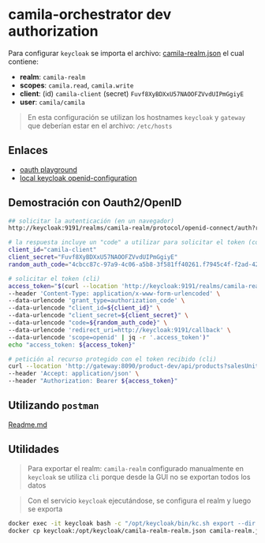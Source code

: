# camila-orchestrator dev authorization

Para configurar `keycloak` se importa el archivo: [camila-realm.json](./camila-realm.json) el cual contiene:

* **realm**: `camila-realm`
* **scopes**: `camila.read`, `camila.write`
* **client**: (id) `camila-client` (secret) `Fuvf8XyBDXxU57NAOOFZVvdUIPmGgiyE`
* **user**: `camila/camila`

> En esta configuración se utilizan los hostnames `keycloak` y `gateway` que deberían estar en el archivo: `/etc/hosts`

## Enlaces

* [oauth playground](https://www.oauth.com/playground)
* [local keycloak openid-configuration](http://keycloak:9191/realms/camila-realm/.well-known/openid-configuration)

## Demostración con Oauth2/OpenID

```bash
## solicitar la autenticación (en un navegador)
http://keycloak:9191/realms/camila-realm/protocol/openid-connect/auth?response_type=code&client_id=camila-client&scope=openid&state=randomstring&redirect_uri=http://keycloak:9191/callback

# la respuesta incluye un "code" a utilizar para solicitar el token (copiar en `random_auth_code`) (este código esta vigente por poco tiempo)
client_id="camila-client"
client_secret="Fuvf8XyBDXxU57NAOOFZVvdUIPmGgiyE"
random_auth_code="4cbcc87c-97a9-4c06-a5b8-3f581ff40261.f7945c4f-f2ad-425f-804b-2d0ffc34ff49.eafde08a-ad4f-416b-835f-c3c616960ea8"

# solicitar el token (cli)
access_token="$(curl --location 'http://keycloak:9191/realms/camila-realm/protocol/openid-connect/token' \
--header 'Content-Type: application/x-www-form-urlencoded' \
--data-urlencode 'grant_type=authorization_code' \
--data-urlencode "client_id=${client_id}" \
--data-urlencode "client_secret=${client_secret}" \
--data-urlencode "code=${random_auth_code}" \
--data-urlencode 'redirect_uri=http://keycloak:9191/callback' \
--data-urlencode 'scope=openid' | jq -r '.access_token')"
echo "access_token: ${access_token}"

# petición al recurso protegido con el token recibido (cli)
curl --location 'http://gateway:8090/product-dev/api/products?salesUnits=0.80&stock=0.20&page=0&size=20' \
--header 'Accept: application/json' \
--header "Authorization: Bearer ${access_token}"
```

## Utilizando `postman`

[Readme.md](./../../../../.docs/api/Readme.md)

## Utilidades

> Para exportar el realm: `camila-realm` configurado manualmente en `keycloak` se utiliza `cli` porque desde la GUI no se exportan todos los datos

> Con el servicio `keycloak` ejecutándose, se configura el realm y luego se exporta 

```bash
docker exec -it keycloak bash -c "/opt/keycloak/bin/kc.sh export --dir /opt/keycloak/ --realm camila-realm --users realm_file"
docker cp keycloak:/opt/keycloak/camila-realm-realm.json camila-realm.json
```
